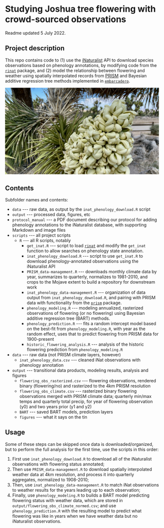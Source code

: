 Studying Joshua tree flowering with crowd-sourced observations
==============================================================

Readme updated 5 July 2022. 


Project description
-------------------

This repo contains code to (1) use the [iNaturalist](https://inaturalist.org) API to download species observations based on phenology annotations, by modifying code from the [`rinat`](https://cran.r-project.org/web/packages/rinat/index.html) package, and (2) model the relationship between flowering and weather using spatially interpolated records from [PRISM](https://prism.oregonstate.edu) and Bayesian additive regression tree methods implemented in [`embarcadero`](https://github.com/cjcarlson/embarcadero).


![A Joshua tree inflorescence, a conical cluster of white-green flowers](protocol_manual/fig07_flowers.jpeg "A Joshua tree inflorescence in the Black Rock Canyon campground at Joshua Tree National Park")


Contents
--------

Subfolder names and contents:
 
- `data` --- raw data, as output by the `inat_phenology_download.R` script
- `output` --- processed data, figures, etc
- `protocol_manual` --- a PDF document describing our protocol for adding phenology annotations to the iNaturalist database, with supporting Markdown and image files
- `scripts` --- all project scripts
	- `R` --- all R scripts, notably
		- `get_inat.R` --- script to load [`rinat`](https://cran.r-project.org/web/packages/rinat/index.html) and modify the `get_inat` function to allow searches on phenology state annotation.
		- `inat_phenology_download.R` --- script to use `get_inat.R` to download phenology-annotated observations using the iNaturalist API
		- `PRISM_data-management.R` --- downloads monthly climate data by year, summarizes to quarterly, normalizes to 1981-2010, and crops to the Mojave extent to build a repository for downstream work
		- `inat_phenology_data-management.R` --- organization of data output from `inat_phenology_download.R`, and pairing with PRISM data with functionality from the [`prism`](https://cran.r-project.org/web/packages/prism/index.html) package.
		- `phenology_modeling.R` --- modeling annualized, rasterized observations of flowering (or no flowering) using Bayesian additive regression tree (BART) methods.
		- `phenology_prediction.R` --- fits a random intercept model based on the best-fit from `phenology_modeling.R`, with year as the random effect, uses that to predict flowering from PRISM data for 1900-present
		- `historic_flowering_analysis.R` --- analysis of the historic flowering prediction from `phenology_modeling.R`
- `data` --- raw data (not PRISM climate layers, however)
	- `inat_phenology_data.csv` --- cleaned iNat observations with phenology annotation
- `output` --- transitional data products, modeling results, analysis and figures
	- `flowering_obs_rasterized.csv` --- flowering observations, rendered binary (flowering/no) and rasterized to the 4km PRISM resolution
	- `flowering_obs_climate.csv` --- rasterized binary flowering observations merged with PRISM climate data; quarterly min/max temps and quarterly total precip, for year of flowering observation (y0) and two years prior (y1 and y2)
	- `BART` --- saved BART models, prediction layers
	- `figures` --- what it says on the tin
	
	
Usage
-----

Some of these steps can be skipped once data is downloaded/organized, but to perform the full analysis for the first time, use the scripts in this order:

1. First use `inat_phenology_download.R` to download all of the iNaturalist observations with flowering status annotated;
2. Then use `PRISM_data-management.R` to download spatially interpolated weather data at 4km resolution, and process it into quarterly aggregates, normalized to 1908-2010;
3. Then, use `inat_phenology_data-management.R` to match iNat observations to weather results for the years leading up to each observation;
4. Finally, use `phenology_modeling.R` to builds a BART model predicting flowering status with weather data, which are stored in `output/flowering_obs_climate_normed.csv`; and use `phenology_prediction.R` with the resulting model to predict what flowering was like in years when we have weather data but no iNaturalist observations.

